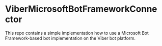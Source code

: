 # ViberMicrosoftBotFrameworkConnector
This repo contains a simple implementation how to use a Microsoft Bot Framework-based bot implementation on the Viber bot platform.
